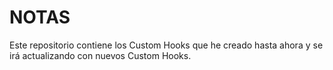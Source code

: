 # NOTAS

Este repositorio contiene los Custom Hooks que he creado hasta ahora y se irá actualizando con nuevos Custom Hooks.